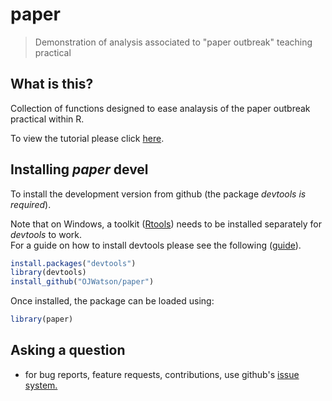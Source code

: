 # paper

> Demonstration of analysis associated to "paper outbreak" teaching practical

## What is this?

Collection of functions designed to ease analaysis of the paper outbreak practical within R.

To view the tutorial please click [here](https://cdn.rawgit.com/OJWatson/paper/5534d22a243ef8ed7dc52f8a2c798ee2f76357ee/tutorials/paper-package-tutorial.html).

## Installing *paper* devel

To install the development version from github (the package *devtools is required*).

Note that on Windows, a toolkit ([Rtools](https://cran.r-project.org/bin/windows/Rtools/)) needs to be installed separately for *devtools* to work.  
For a guide on how to install devtools please see the following ([guide](https://github.com/stan-dev/rstan/wiki/Install-Rtools-for-Windows)).

```r
install.packages("devtools")
library(devtools)
install_github("OJWatson/paper")
```

Once installed, the package can be loaded using:

```r
library(paper)
```

## Asking a question

- for bug reports, feature requests, contributions, use github's [issue system.](https://github.com/OJWatson/paper/issues)
